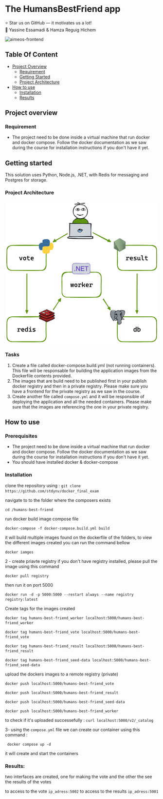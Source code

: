 

# The HumansBestFriend app 

:star: Star us on GitHub — it motivates us a lot! \
:man: Yassine Essamadi  & Hamza Reguig Hichem 


![aimeos-frontend](https://miro.medium.com/v2/resize:fit:1400/format:webp/1*ao4tbseGZYAKTYlny-QOWw.png)

## Table Of Content

- [Project Overview](#project-overview)
    - [Requirement](#requirement)
    - [Getting Started](#getting-started)
    - [Project Architecture](#project-architecture)
- [How to use](#how-to-use)
    - [Installation](#installation)
    - [Results](#results)

## Project overview
### Requirement

- The project need to be done inside a virtual machine that run docker and docker compose. Follow the docker documentation as we saw during the course for installation instructions if you don't have it yet.

## Getting started

This solution uses Python, Node.js, .NET, with Redis for messaging and Postgres for storage.

### Project Architecture

![architeture diagram](https://github.com/stdynv/docker_final_exam/blob/main/humans-best-friend/architecture.png)

### Tasks

1. Create a file called docker-compose.build.yml (not running containers). This file will be responsable for building the application images from the Dockerfile contents provided.
2. The images that are build need to be published first in your publish docker registry and then in a private registry. Please make sure you have a frontend for the private registry as we saw in the course.
3. Create another file called `compose.yml` and it will be responsible of deploying the application and all the needed containers. Please make sure that the images are referencing the one in your private registry.

## How to use 

### Prerequisites
- The project need to be done inside a virtual machine that run docker and docker compose. Follow the docker documentation as we saw during the course for installation instructions if you don't have it yet.
- You should have installed docker & docker-compose

### Installation 
clone the repository using : 
  ```git clone https://github.com/stdynv/docker_final_exam ```

navigate to to the folder where the composers exists
``` 
cd /humans-best-friend
```
run docker build image compose file 
```docker
docker-compose -f docker-compose.build.yml build
```
it will build multiple images found on the dockerfile of the folders, to view the different images created you can run the command bellow 
```docker
docker iamges
```
2 - create priavte registry 
if you don't have registry installed, please pull the image using this command
```docker
docker pull registry
```
then run it on port 5000
```docker
docker run -d -p 5000:5000 --restart always --name registry registry:latest
```
Create tags for the images created 
```docker
docker tag humans-best-friend_worker localhost:5000/humans-best-friend_worker
```
```docker
docker tag humans-best-friend_vote localhost:5000/humans-best-friend_vote
```
```docker
docker tag humans-best-friend_result localhost:5000/humans-best-friend_result
```
```docker
docker tag humans-best-friend_seed-data localhost:5000/humans-best-friend_seed-data
```
upload the dockers images to a remote registry (private)

```docker
docker push localhost:5000/humans-best-friend_vote
```
```docker
docker push localhost:5000/humans-best-friend_result
```
```docker
docker push localhost:5000/humans-best-friend_seed-data
```
```docker
docker push localhost:5000/humans-best-friend_worker
```
to check if it's uploaded successefully : 
```curl localhost:5000/v2/_catalog```

3- using the ```compose.yml``` file we can create our container using this command :
```docker
 docker compose up -d
```
it will create and start the containers 

### Results: 
two interfaces are created, one for making the vote and the other the see the results of the votes

to access to the vote ```ip_adress:5002```
to access to the results ```ip_adress:5001```



